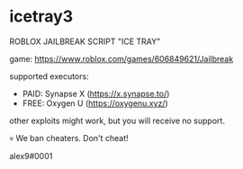 # icetray3

ROBLOX JAILBREAK SCRIPT "ICE TRAY"

game: https://www.roblox.com/games/606849621/Jailbreak

supported executors:
   - PAID: Synapse X (https://x.synapse.to/)
   - FREE: Oxygen U (https://oxygenu.xyz/)

other exploits might work, but you will receive no support.

💀 We ban cheaters. Don't cheat!

alex9#0001
